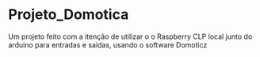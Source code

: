 # Projeto_Domotica
Um projeto feito com a itenção de utilizar o o Raspberry CLP local junto do arduino para entradas e saidas, usando o software Domoticz
